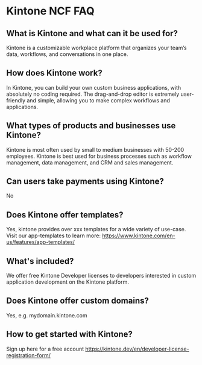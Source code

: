 # Kintone NCF FAQ

## What is Kintone and what can it be used for?
Kintone is a customizable workplace platform that organizes your team’s data, workflows, and conversations in one place.

## How does Kintone work?
In Kintone, you can build your own custom business applications, with absolutely no coding required. The drag-and-drop editor is extremely user-friendly and simple, allowing you to make complex workflows and applications.

## What types of products and businesses use Kintone?
Kintone is most often used by small to medium businesses with 50-200 employees. Kintone is best used for business processes such as workflow management, data management, and CRM and sales management.

## Can users take payments using Kintone?
No

## Does Kintone offer templates?
Yes, kintone provides over xxx templates for a wide variety of use-case. Visit our app-templates to learn more:
https://www.kintone.com/en-us/features/app-templates/

## What's included?
We offer free Kintone Developer licenses to developers interested in custom application development on the Kintone platform.

## Does Kintone offer custom domains?
Yes, e.g. mydomain.kintone.com

## How to get started with Kintone?
Sign up here for a free account https://kintone.dev/en/developer-license-registration-form/
